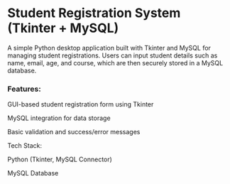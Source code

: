 # Student Registration System (Tkinter + MySQL)

A simple Python desktop application built with Tkinter and MySQL for managing student registrations.
Users can input student details such as name, email, age, and course, which are then securely stored in a MySQL database.

<h3> Features: </h3>

GUI-based student registration form using Tkinter

MySQL integration for data storage

Basic validation and success/error messages

Tech Stack:

Python (Tkinter, MySQL Connector)

MySQL Database
